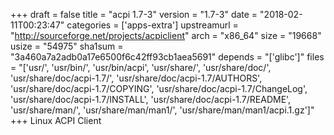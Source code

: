 +++
draft = false
title = "acpi 1.7-3"
version = "1.7-3"
date = "2018-02-11T00:23:47"
categories = ['apps-extra']
upstreamurl = "http://sourceforge.net/projects/acpiclient"
arch = "x86_64"
size = "19668"
usize = "54975"
sha1sum = "3a460a7a2adb0a17e6500f6c42ff93cb1aea5691"
depends = "['glibc']"
files = "['usr/', 'usr/bin/', 'usr/bin/acpi', 'usr/share/', 'usr/share/doc/', 'usr/share/doc/acpi-1.7/', 'usr/share/doc/acpi-1.7/AUTHORS', 'usr/share/doc/acpi-1.7/COPYING', 'usr/share/doc/acpi-1.7/ChangeLog', 'usr/share/doc/acpi-1.7/INSTALL', 'usr/share/doc/acpi-1.7/README', 'usr/share/man/', 'usr/share/man/man1/', 'usr/share/man/man1/acpi.1.gz']"
+++
Linux ACPI Client
